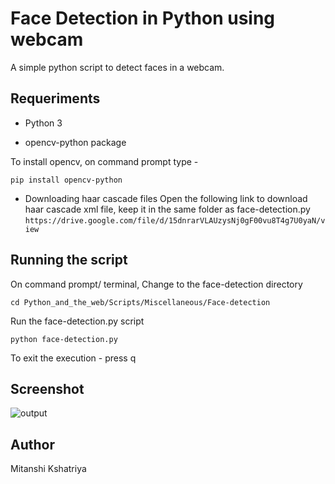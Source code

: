 # Face Detection in Python using webcam

A simple python script to detect faces in a webcam.<br>

## Requeriments

- Python 3 

- opencv-python package

To install opencv, on command prompt type -

```pip install opencv-python```



- Downloading haar cascade files
Open the following link to download haar cascade xml file, keep it in the same folder as face-detection.py 
``` https://drive.google.com/file/d/15dnrarVLAUzysNj0gF00vu8T4g7U0yaN/view ```



## Running the script

<p> On command prompt/ terminal, Change to the face-detection directory </p>

``` cd Python_and_the_web/Scripts/Miscellaneous/Face-detection ```
<p> Run the face-detection.py script </p>

``` python face-detection.py ```

<p> To exit the execution -  press q </p>

## Screenshot

![output](output3.PNG)

## Author 

<p> Mitanshi Kshatriya </p>










